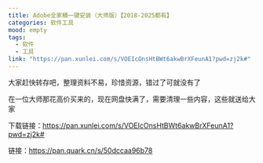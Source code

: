 ```yaml
---
title: Adobe全家桶一键安装（大师版）【2018-2025都有】
categories: 软件工具
mood: empty
tags:
  - 软件
  - 工具
link: "https://pan.xunlei.com/s/VOEIcOnsHtBWt6akwBrXFeunA1?pwd=zj2k#"
---
```


大家赶快转存吧，整理资料不易，珍惜资源，错过了可就没有了




在一位大师那花高价买来的，现在网盘快满了，需要清理一些内容，这些就送给大家







下载链接：https://pan.xunlei.com/s/VOEIcOnsHtBWt6akwBrXFeunA1?pwd=zj2k#







链接：https://pan.quark.cn/s/50dccaa96b78














